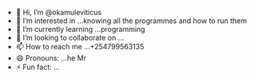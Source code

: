 - 👋 Hi, I’m @okamuleviticus
- 👀 I’m interested in ...knowing all the programmes and how to run them 
- 🌱 I’m currently learning ...programming
- 💞️ I’m looking to collaborate on ...
- 📫 How to reach me ...+254799563135
- 😄 Pronouns: ...he Mr
- ⚡ Fun fact: ...
  

<!---
okamulevi/okamulevi is a ✨ special ✨ repository because its `README.md` (this file) appears on your GitHub profile.
You can click the Preview link to take a look at your changes.
--->

